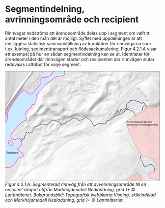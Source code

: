 # Segmentindelning, avrinningsområde och recipient

Rinnvägar nedströms ett ärendeområde delas upp i segment om valfritt antal meter
i den mån det är möjligt. Syftet med uppdelningen är att möjliggöra statistisk
sammanställning av karaktärer för rinnvägarna som t.ex. lutning,
sedimenttransport och flödesackumulering. Figur 4.2.1.A visar ett exempel på hur
en sådan segmentindelning kan se ut. Identiteter för ärendeområdet där rinnvägen
startar och recipienten där rinnvägen slutar redovisas i attribut för varje
segment.

![](../../img/out-fp-segm.jpg)
*Figur 4.2.1.A. Segmenterad rinnväg från ett avverkningsområde till en recipient
skapat utifrån Markhöjdmodell Nedladdning, grid 1+ © Lantmäteriet.
Bakgrundsbild: Topografisk webbkarta Visning, skiktindelad och Markhöjdmodell
Nedladdning, grid 1+ © Lantmäteriet.*
